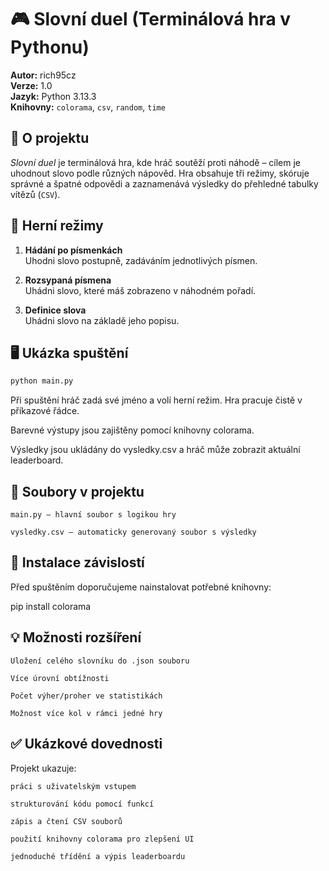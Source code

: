 # 🎮 Slovní duel (Terminálová hra v Pythonu)

**Autor:** rich95cz  
**Verze:** 1.0  
**Jazyk:** Python 3.13.3  
**Knihovny:** `colorama`, `csv`, `random`, `time`

## 🧠 O projektu

*Slovní duel* je terminálová hra, kde hráč soutěží proti náhodě – cílem je uhodnout slovo podle různých nápověd. Hra obsahuje tři režimy, skóruje správné a špatné odpovědi a zaznamenává výsledky do přehledné tabulky vítězů (`CSV`).

## 🎯 Herní režimy

1. **Hádání po písmenkách**  
   Uhodni slovo postupně, zadáváním jednotlivých písmen.

2. **Rozsypaná písmena**  
   Uhádni slovo, které máš zobrazeno v náhodném pořadí.

3. **Definice slova**  
   Uhádni slovo na základě jeho popisu.

## 🖥️ Ukázka spuštění

```bash
python main.py
```

   Při spuštění hráč zadá své jméno a volí herní režim. Hra pracuje čistě v příkazové řádce.

   Barevné výstupy jsou zajištěny pomocí knihovny colorama.

   Výsledky jsou ukládány do vysledky.csv a hráč může zobrazit aktuální leaderboard.

## 📂 Soubory v projektu

    main.py – hlavní soubor s logikou hry

    vysledky.csv – automaticky generovaný soubor s výsledky

## 🔧 Instalace závislostí

   Před spuštěním doporučujeme nainstalovat potřebné knihovny:

   pip install colorama

## 💡 Možnosti rozšíření

    Uložení celého slovníku do .json souboru

    Více úrovní obtížnosti

    Počet výher/proher ve statistikách

    Možnost více kol v rámci jedné hry

## ✅ Ukázkové dovednosti

Projekt ukazuje:

    práci s uživatelským vstupem

    strukturování kódu pomocí funkcí

    zápis a čtení CSV souborů

    použití knihovny colorama pro zlepšení UI

    jednoduché třídění a výpis leaderboardu